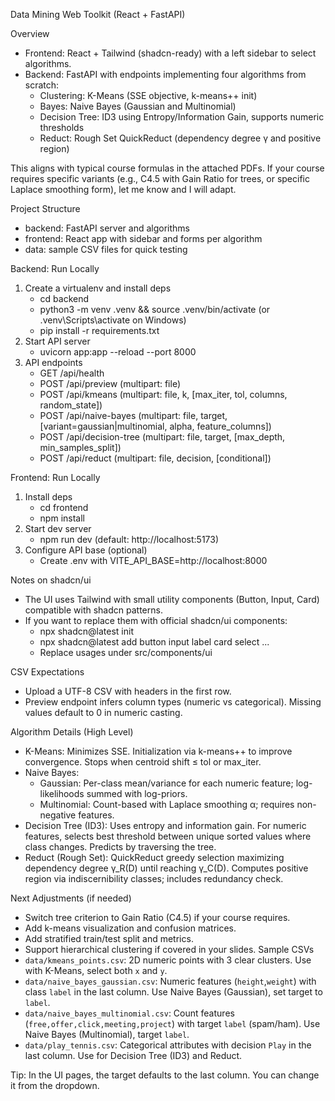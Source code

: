 Data Mining Web Toolkit (React + FastAPI)

Overview
- Frontend: React + Tailwind (shadcn-ready) with a left sidebar to select algorithms.
- Backend: FastAPI with endpoints implementing four algorithms from scratch:
  - Clustering: K-Means (SSE objective, k-means++ init)
  - Bayes: Naive Bayes (Gaussian and Multinomial)
  - Decision Tree: ID3 using Entropy/Information Gain, supports numeric thresholds
  - Reduct: Rough Set QuickReduct (dependency degree γ and positive region)

This aligns with typical course formulas in the attached PDFs. If your course requires specific variants (e.g., C4.5 with Gain Ratio for trees, or specific Laplace smoothing form), let me know and I will adapt.

Project Structure
- backend: FastAPI server and algorithms
- frontend: React app with sidebar and forms per algorithm
- data: sample CSV files for quick testing

Backend: Run Locally
1) Create a virtualenv and install deps
   - cd backend
   - python3 -m venv .venv && source .venv/bin/activate (or .venv\Scripts\activate on Windows)
   - pip install -r requirements.txt
2) Start API server
   - uvicorn app:app --reload --port 8000
3) API endpoints
   - GET /api/health
   - POST /api/preview (multipart: file)
   - POST /api/kmeans (multipart: file, k, [max_iter, tol, columns, random_state])
   - POST /api/naive-bayes (multipart: file, target, [variant=gaussian|multinomial, alpha, feature_columns])
   - POST /api/decision-tree (multipart: file, target, [max_depth, min_samples_split])
   - POST /api/reduct (multipart: file, decision, [conditional])

Frontend: Run Locally
1) Install deps
   - cd frontend
   - npm install
2) Start dev server
   - npm run dev (default: http://localhost:5173)
3) Configure API base (optional)
   - Create .env with VITE_API_BASE=http://localhost:8000

Notes on shadcn/ui
- The UI uses Tailwind with small utility components (Button, Input, Card) compatible with shadcn patterns.
- If you want to replace them with official shadcn/ui components:
  - npx shadcn@latest init
  - npx shadcn@latest add button input label card select ...
  - Replace usages under src/components/ui

CSV Expectations
- Upload a UTF-8 CSV with headers in the first row.
- Preview endpoint infers column types (numeric vs categorical). Missing values default to 0 in numeric casting.

Algorithm Details (High Level)
- K-Means: Minimizes SSE. Initialization via k-means++ to improve convergence. Stops when centroid shift ≤ tol or max_iter.
- Naive Bayes:
  - Gaussian: Per-class mean/variance for each numeric feature; log-likelihoods summed with log-priors.
  - Multinomial: Count-based with Laplace smoothing α; requires non-negative features.
- Decision Tree (ID3): Uses entropy and information gain. For numeric features, selects best threshold between unique sorted values where class changes. Predicts by traversing the tree.
- Reduct (Rough Set): QuickReduct greedy selection maximizing dependency degree γ_R(D) until reaching γ_C(D). Computes positive region via indiscernibility classes; includes redundancy check.

Next Adjustments (if needed)
- Switch tree criterion to Gain Ratio (C4.5) if your course requires.
- Add k-means visualization and confusion matrices.
- Add stratified train/test split and metrics.
- Support hierarchical clustering if covered in your slides.
Sample CSVs
- `data/kmeans_points.csv`: 2D numeric points with 3 clear clusters. Use with K-Means, select both `x` and `y`.
- `data/naive_bayes_gaussian.csv`: Numeric features (`height`,`weight`) with class `label` in the last column. Use Naive Bayes (Gaussian), set target to `label`.
- `data/naive_bayes_multinomial.csv`: Count features (`free,offer,click,meeting,project`) with target `label` (spam/ham). Use Naive Bayes (Multinomial), target `label`.
- `data/play_tennis.csv`: Categorical attributes with decision `Play` in the last column. Use for Decision Tree (ID3) and Reduct.

Tip: In the UI pages, the target defaults to the last column. You can change it from the dropdown.
